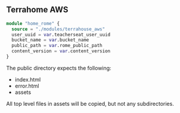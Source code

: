 ## Terrahome AWS

```tf
module "home_rome" {
  source = "./modules/terrahouse_aws"
  user_uuid = var.teacherseat_user_uuid
  bucket_name = var.bucket_name
  public_path = var.rome_public_path
  content_version = var.content_version
}
```

The public directory expects the following:
- index.html
- error.html
- assets

All top level files in assets will be copied, but not any subdirectories.